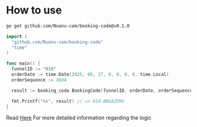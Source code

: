 # How to use
```sh
go get github.com/Nuanu-com/booking-code@v0.1.0
```

```go
import (
  "github.com/Nuanu-com/booking-code"
  "time"
)

func main() {
  funnelID := "010"
  orderDate := time.Date(2025, 06, 27, 0, 0, 0, 0, time.Local)
  orderSequence := 3034

  result := booking_code.BookingCode(funnelID, orderDate, orderSequence)

  fmt.Printf("%s", result) // => 010-BBGAZEMS
}
```

Read [Here](https://nuanu-team.monday.com/docs/2028089117) For more detailed information regarding the logic